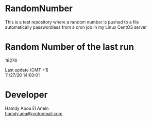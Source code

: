 # RandomNumber    
This is a test repository where a random number is pushed to a file automatically passwordless from a cron job in my Linux CentOS server    
# Random Number of the last run   
16276
      
Last update (GMT +1)    
11/27/20 14:00:01
# Developer    
Hamdy Abou El Anein   
hamdy.aea@protonmail.com
